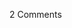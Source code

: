 <span class="commentheader">2 Comments</span>

<!-- <div class="commentdivider">
<span class="commentauthorbox">Posted by sara</span>
<span class="commentdatebox">Thursday, March 18, 2004</span>
<span class="commenttimebox"> 6:55 PM</span>
</div>
<div class="commentbody">lauren says “hi, my name is lauren and i make the same facial expression for every photo i’m in EVER.”</div>
<div class="commentdivider">
<span class="commentauthorbox">Posted by <a href="mailto&#58;sabbat22&#64;yahoo&#46;com">Michael</a></span>
<span class="commentdatebox">Friday, April 16, 2004</span>
<span class="commenttimebox"> 1:42 PM</span>
</div>
<div class="commentbody">Lauren is cute. And pretty. And attractive. And has nice eyes. Grey eyes. Mmmm. And good skin, too.</div> -->
